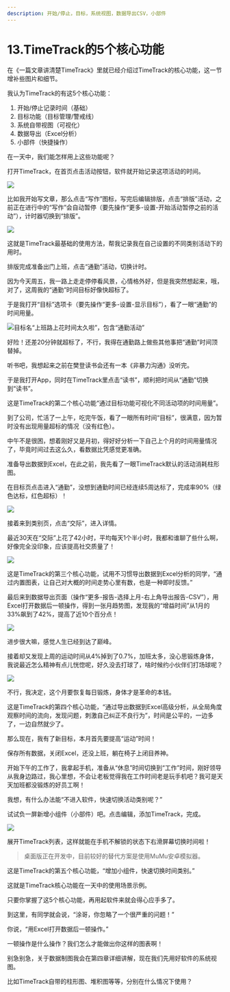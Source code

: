 ```yaml
---
description: 开始/停止，目标，系统视图，数据导出CSV，小部件
---
```


# 13.TimeTrack的5个核心功能

在《一篇文章讲清楚TimeTrack》里就已经介绍过TimeTrack的核心功能，这一节增补些图片和细节。

我认为TimeTrack的有这5个核心功能：

1. 开始/停止记录时间（基础）
2. 目标功能（目标管理/警戒线）
3. 系统自带视图（可视化）
4. 数据导出（Excel分析）
5. 小部件（快捷操作）

在一天中，我们能怎样用上这些功能呢？

打开TimeTrack，在首页点击活动按钮，软件就开始记录这项活动的时间。

![](../.gitbook/assets/tu-pian-5-kai-shi-zan-ting-ting-zhi.png)

比如我开始写文章，那么点击“写作”图标，写完后编辑排版，点击“排版”活动，之前正在进行中的“写作”会自动暂停（要先操作“更多-设置-开始活动暂停之前的活动”），计时器切换到“排版”。

![](../.gitbook/assets/img_2448.PNG)

这就是TimeTrack最基础的使用方法，帮我记录我在自己设置的不同类别活动下的用时。

排版完成准备出门上班，点击“通勤”活动，切换计时。

因为今天周五，我一路上走走停停看风景，心情格外好，但是我突然想起来，哦，对了，这周我的“通勤”时间目标好像快超标了。

于是我打开“目标”选项卡（要先操作“更多-设置-显示目标”），看了一眼“通勤”的时间用量。

![&#x76EE;&#x6807;&#x540D;&#x201C;&#x4E0A;&#x73ED;&#x8DEF;&#x4E0A;&#x82B1;&#x65F6;&#x95F4;&#x592A;&#x4E45;&#x5566;&#x201D;&#xFF0C;&#x5305;&#x542B;&#x201C;&#x901A;&#x52E4;&#x6D3B;&#x52A8;&#x201D;](../.gitbook/assets/qq-jie-tu-20190812202245.png)

好险！还差20分钟就超标了，不行，我得在通勤路上做些其他事把“通勤”时间顶替掉。

听书吧，我想起来之前在樊登读书会还有一本《非暴力沟通》没听完。

于是我打开App，同时在TimeTrack里点击“读书”，顺利把时间从“通勤”切换到“读书”。

这是TimeTrack的第二个核心功能“通过目标功能可视化不同活动项的时间用量”。

到了公司，忙活了一上午，吃完午饭，看了一眼所有时间“目标”，很满意，因为暂时没有出现用量超标的情况（没有红色）。

中午不是很困，想着刚好又是月初，得好好分析一下自己上个月的时间用量情况了，毕竟时间过去这么久，看数据比凭感觉更准确。

准备导出数据到Excel，在此之前，我先看了一眼TimeTrack默认的活动消耗柱形图。

在目标页点击进入“通勤”，没想到通勤时间已经连续5周达标了，完成率90%（绿色达标，红色超标）！

![](../.gitbook/assets/qq-tu-pian-20190828205912.png)

接着来到类别页，点击“交际”，进入详情。

最近30天在“交际”上花了42小时，平均每天1个半小时，我都和谁聊了些什么啊，好像完全没印象，应该提高社交质量了！

![](../.gitbook/assets/img_%20%281%29.PNG)

这是TimeTrack的第三个核心功能，试用不习惯导出数据到Excel分析的同学，“通过内置图表，让自己对大概的时间走势心里有数，也是一种即时反馈。”

最后来到数据导出页面（操作“更多-报告-选择上月-右上角导出报告-CSV”），用Excel打开数据后一顿操作，得到一张月趋势图，发现我的“增益时间”从1月的33%飙到了42%，提高了近10个百分点！

![](../.gitbook/assets/1557329016-1.jpg)

进步很大嘛，感觉人生已经到达了巅峰。

接着却又发现上周的运动时间从4%掉到了0.7%，加班太多，没心思锻炼身体，我说最近怎么精神有点儿恍惚呢，好久没去打球了，啥时候约小伙伴们打场球呢？

![](../.gitbook/assets/1557329089-1.jpg)

不行，我决定，这个月要恢复每日锻炼，身体才是革命的本钱。

这是TimeTrack的第四个核心功能，“通过导出数据到Excel高级分析，从全局角度观察时间的流向，发现问题，刺激自己纠正不良行为”，时间是公平的，一边多了，一边自然就少了。

那么现在，我有了新目标，本月首先要提高“运动”时间！

保存所有数据，关闭Excel，还没上班，躺在椅子上闭目养神。

开始下午的工作了，我拿起手机，准备从“休息”时间切换到“工作”时间，刚好领导从我身边路过，我心里想，不会让老板觉得我在工作时间老是玩手机吧？我可是天天加班都没锻炼的好员工啊！

我想，有什么办法能“不进入软件，快速切换活动类别呢？”

试试负一屏新增小组件（小部件）吧。点击编辑，添加TimeTrack，完成。

![](../.gitbook/assets/img_2453.PNG)

展开TimeTrack列表，这样就能在手机不解锁的状态下右滑屏幕切换时间啦！

> 桌面版正在开发中，目前较好的替代方案是使用MuMu安卓模拟器。

这是TimeTrack的第五个核心功能，“增加小组件，快速切换时间类别。”

这就是TimeTrack核心功能在一天中的使用场景示例。

只要你掌握了这5个核心功能，再用起软件来就会得心应手多了。

到这里，有同学就会说，“涂哥，你忽略了一个很严重的问题！”

你说，“用Excel打开数据后一顿操作。”

一顿操作是什么操作？我们怎么才能做出你这样的图表啊！

别急别急，关于数据制图我会在第四章详细讲解，现在我们先用好软件的系统视图。

比如TimeTrack自带的柱形图、堆积图等等，分别在什么情况下使用？

